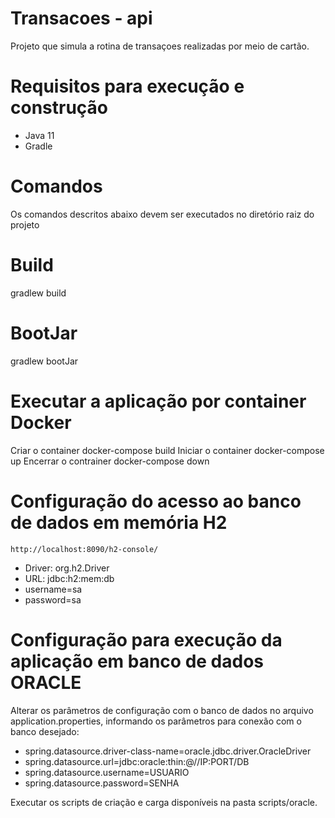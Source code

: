 # Transacoes - api
 Projeto que simula a rotina de transaçoes realizadas por meio de cartão.
 
# Requisitos para execução e construção
 - Java 11
 - Gradle
 
 
# Comandos
 Os comandos descritos abaixo devem ser executados no diretório raiz do projeto
 
# Build
gradlew build

# BootJar
gradlew bootJar 

# Executar a aplicação por container Docker
Criar o container
	docker-compose build
Iniciar o container
	docker-compose up
Encerrar o contrainer
	docker-compose down
# Configuração do acesso ao banco de dados em memória H2
	http://localhost:8090/h2-console/

- Driver: org.h2.Driver
- URL: jdbc:h2:mem:db
- username=sa
- password=sa 

# Configuração para execução da aplicação em banco de dados ORACLE
Alterar os parâmetros de configuração com o banco de dados no arquivo application.properties, informando os parâmetros para conexão com o banco desejado: 
- spring.datasource.driver-class-name=oracle.jdbc.driver.OracleDriver
- spring.datasource.url=jdbc:oracle:thin:@//IP:PORT/DB
- spring.datasource.username=USUARIO
- spring.datasource.password=SENHA

Executar os scripts de criação e carga disponíveis na pasta scripts/oracle.
